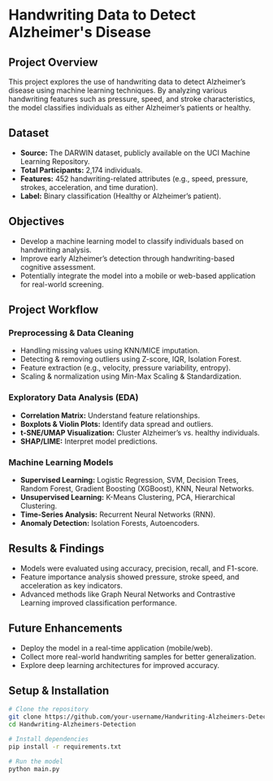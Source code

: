 # Handwriting Data to Detect Alzheimer's Disease

## Project Overview
This project explores the use of handwriting data to detect Alzheimer’s disease using machine learning techniques. By analyzing various handwriting features such as pressure, speed, and stroke characteristics, the model classifies individuals as either Alzheimer’s patients or healthy.

## Dataset
- **Source:** The DARWIN dataset, publicly available on the UCI Machine Learning Repository.
- **Total Participants:** 2,174 individuals.
- **Features:** 452 handwriting-related attributes (e.g., speed, pressure, strokes, acceleration, and time duration).
- **Label:** Binary classification (Healthy or Alzheimer’s patient).

## Objectives
- Develop a machine learning model to classify individuals based on handwriting analysis.
- Improve early Alzheimer’s detection through handwriting-based cognitive assessment.
- Potentially integrate the model into a mobile or web-based application for real-world screening.

## Project Workflow

### Preprocessing & Data Cleaning
- Handling missing values using KNN/MICE imputation.
- Detecting & removing outliers using Z-score, IQR, Isolation Forest.
- Feature extraction (e.g., velocity, pressure variability, entropy).
- Scaling & normalization using Min-Max Scaling & Standardization.

### Exploratory Data Analysis (EDA)
- **Correlation Matrix:** Understand feature relationships.
- **Boxplots & Violin Plots:** Identify data spread and outliers.
- **t-SNE/UMAP Visualization:** Cluster Alzheimer’s vs. healthy individuals.
- **SHAP/LIME:** Interpret model predictions.

### Machine Learning Models
- **Supervised Learning:** Logistic Regression, SVM, Decision Trees, Random Forest, Gradient Boosting (XGBoost), KNN, Neural Networks.
- **Unsupervised Learning:** K-Means Clustering, PCA, Hierarchical Clustering.
- **Time-Series Analysis:** Recurrent Neural Networks (RNN).
- **Anomaly Detection:** Isolation Forests, Autoencoders.

## Results & Findings
- Models were evaluated using accuracy, precision, recall, and F1-score.
- Feature importance analysis showed pressure, stroke speed, and acceleration as key indicators.
- Advanced methods like Graph Neural Networks and Contrastive Learning improved classification performance.

## Future Enhancements
- Deploy the model in a real-time application (mobile/web).
- Collect more real-world handwriting samples for better generalization.
- Explore deep learning architectures for improved accuracy.

## Setup & Installation

```bash
# Clone the repository
git clone https://github.com/your-username/Handwriting-Alzheimers-Detection.git
cd Handwriting-Alzheimers-Detection

# Install dependencies
pip install -r requirements.txt

# Run the model
python main.py
